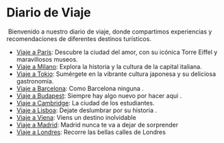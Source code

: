 # Diario de Viaje
​
Bienvenido a nuestro diario de viaje, donde compartimos experiencias y recomendaciones de diferentes destinos turísticos.
​
- [Viaje a París](entradas/paris.md): Descubre la ciudad del amor, con su icónica Torre Eiffel y maravillosos museos.
- [Viaje a Milano](entradas/milano.md): Explora la historia y la cultura de la capital italiana.
- [Viaje a Tokio](entradas/tokio.md): Sumérgete en la vibrante cultura japonesa y su deliciosa gastronomía.
- [Viaje a Barcelona](entradas/barcelona.md): Como Barcelona ninguna .
- [Viaje a Budapest](entradas/budapest.md): Siempre hay algo nuevo por hacer aqui .
- [Viaje a Cambridge](entradas/cambridge.md): La ciudad de los estudiantes.
- [Viaje a Lisboa](entradas/lisboa.md): Dejate deslumbrar por su historia .
- [Viaje a Viena](entradas/viena.md): Viens un destino inolvidable 
- [Viaje a Madrid](entradas/madrid.md): Madrid nunca te va a dejar de sorprender
- [Viaje a Londres](entradas/londres.md): Recorre las bellas calles de Londres
